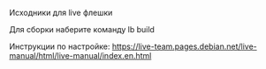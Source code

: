 Исходники для live флешки

Для сборки наберите команду lb build

Инструкции по настройке:
https://live-team.pages.debian.net/live-manual/html/live-manual/index.en.html

